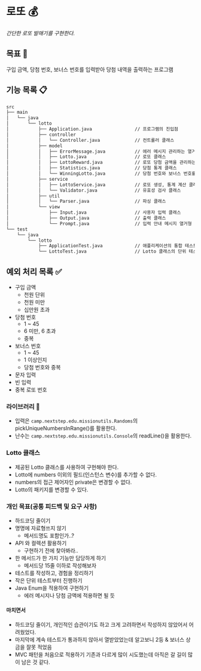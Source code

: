# 로또 💰

_간단한 로또 발매기를 구현한다._

## **목표** 🎯

구입 금액, 당첨 번호, 보너스 번호를 입력받아 당첨 내역을 출력하는 프로그램

## 기능 목록 📋

```markdown
src
├── main
│   └── java
│       └── lotto
│           ├── Application.java                // 프로그램의 진입점
│           ├── controller
│           │   └── Controller.java             // 컨트롤러 클래스
│           ├── model
│           │   ├── ErrorMessage.java           // 에러 메시지 관리하는 열거형
│           │   ├── Lotto.java                  // 로또 클래스
│           │   ├── LottoReward.java            // 로또 당첨 금액을 관리하는 열거형
│           │   ├── Statistics.java             // 당첨 통계 클래스
│           │   └── WinningLotto.java           // 당첨 번호와 보너스 번호를 저장하는 클래스
│           ├── service
│           │   ├── LottoService.java           // 로또 생성, 통계 계산 클래스
│           │   └── Validator.java              // 유효성 검사 클래스
│           ├── util
│           │   └── Parser.java                 // 파싱 클래스
│           └── view
│               ├── Input.java                  // 사용자 입력 클래스
│               ├── Output.java                 // 출력 클래스
│               └── Prompt.java                 // 입력 안내 메시지 열거형
└── test
    └── java
        └── lotto
            ├── ApplicationTest.java            // 애플리케이션의 통합 테스트를 수행하는 클래스
            └── LottoTest.java                  // Lotto 클래스의 단위 테스트를 수행하는 클래스

```

## 예외 처리 목록 ✅
* 구입 금액
    + 천원 단위
    + 천원 미만
    + 십만원 초과
* 당첨 번호
    + 1 ~ 45
    + 6 미만, 6 초과
    + 중복
* 보너스 번호
    + 1 ~ 45
    + 1 이상인지
    + 당첨 번호와 중복
* 문자 입력
* 빈 입력
* 중복 로또 번호

### 라이브러리 🦾
* 입력은 `camp.nextstep.edu.missionutils.Randoms`의 pickUniqueNumbersInRange()를 활용한다. 
* 난수는 `camp.nextstep.edu.missionutils.Console`의 readLine()을 활용한다.

### Lotto 클래스
+ 제공된 Lotto 클래스를 사용하여 구현해야 한다.
+ Lotto에 numbers 이외의 필드(인스턴스 변수)를 추가할 수 없다.
+ numbers의 접근 제어자인 private은 변경할 수 없다.
+ Lotto의 패키지를 변경할 수 있다.

### 개인 목표(공통 피드백 및 요구 사항)
- 하드코딩 줄이기
- 명명에 자료형쓰지 않기
    * 메서드명도 포함인가..?
- API 와 컬렉션 활용하기
    * 구현하기 전에 찾아봐라..
- 한 메서드가 한 가지 기능만 담당하게 하기
    * 메서드당 15줄 이하로 작성해보자
- 테스트를 작성하고, 경험을 정리하기
- 작은 단위 테스트부터 진행하기
- Java Enum을 적용하여 구현하기
    * 에러 메시지나 당첨 금액에 적용하면 될 듯


#### 마치면서
- 하드코딩 줄이기, 개인적인 습관이기도 하고 크게 고려하면서 작성하지 않았어서 어려웠었다.
- 마지막에 계속 테스트가 통과하지 않아서 열받았었는데 알고보니 2등 & 보너스 상금을 잘못 적었음
- MVC 패턴을 처음으로 적용하기 기존과 다르게 많이 시도했는데 아직은 갈 길이 많이 남은 것 같다.